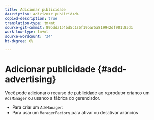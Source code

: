 ```yaml
---
title: Adicionar publicidade
description: Adicionar publicidade
copied-description: true
translation-type: tm+mt
source-git-commit: 89bdda1d4bd5c126f19ba75a819942df901183d1
workflow-type: tm+mt
source-wordcount: '34'
ht-degree: 0%

---
```



# Adicionar publicidade {#add-advertising}

Você pode adicionar o recurso de publicidade ao reprodutor criando um `AdsManager` ou usando a fábrica do gerenciador.

* Para criar um `AdsManager`:
* Para usar um `ManagerFactory` para ativar ou desativar anúncios